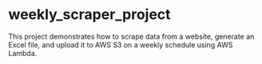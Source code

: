 # weekly_scraper_project
This project demonstrates how to scrape data from a website, generate an Excel file, and upload it to AWS S3 on a weekly schedule using AWS Lambda.
